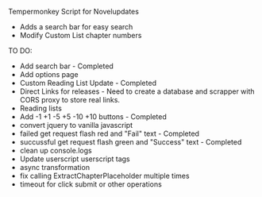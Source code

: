 Tempermonkey Script for Novelupdates

- Adds a search bar for easy search
- Modify Custom List chapter numbers

TO DO:

- Add search bar - Completed
- Add options page
- Custom Reading List Update - Completed
- Direct Links for releases - Need to create a database and scrapper with CORS proxy to store real links.
- Reading lists
- Add -1 +1 -5 +5 -10 +10 buttons - Completed
- convert jquery to vanilla javascript
- failed get request flash red and "Fail" text - Completed
- succussful get request flash green and "Success" text - Completed
- clean up console.logs
- Update userscript userscript tags
- async transformation
- fix calling ExtractChapterPlaceholder multiple times
- timeout for click submit or other operations
